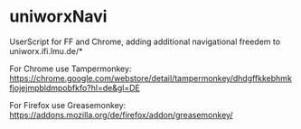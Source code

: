 # uniworxNavi

UserScript for FF and Chrome, adding additional navigational freedem to uniworx.ifi.lmu.de/*

For Chrome use Tampermonkey:
https://chrome.google.com/webstore/detail/tampermonkey/dhdgffkkebhmkfjojejmpbldmpobfkfo?hl=de&gl=DE

For Firefox use Greasemonkey:
https://addons.mozilla.org/de/firefox/addon/greasemonkey/
